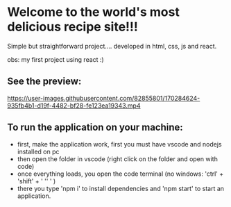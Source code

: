 # Welcome to the world's most delicious recipe site!!!

Simple but straightforward project.... developed in html, css, js and react.

obs: my first project using react :)

## See the preview:

https://user-images.githubusercontent.com/82855801/170284624-935fb4b1-d19f-4482-bf28-fe123ea19343.mp4

## To run the application on your machine:

- first, make the application work, first you must have vscode and nodejs installed on pc
- then open the folder in vscode (right click on the folder and open with code)
- once everything loads, you open the code terminal (no windows: 'ctrl' + 'shift' + ' '' ' )
- there you type 'npm i' to install dependencies and 'npm start' to start an application.
